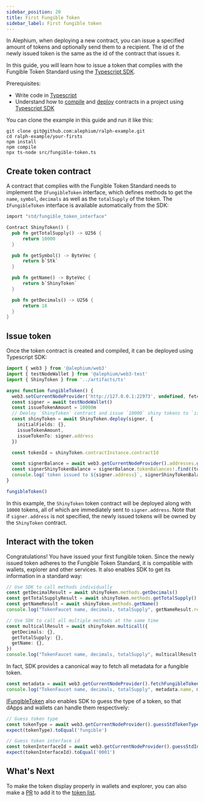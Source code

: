 ```yaml
---
sidebar_position: 20
title: First Fungible Token
sidebar_label: First fungible token
---
```


In Alephium, when deploying a new contract, you can issue a specified
amount of tokens and optionally send them to a recipient. The id of
the newly issued token is the same as the id of the contract that
issues it.

In this guide, you will learn how to issue a token that complies with
the Fungible Token
Standard
using the [Typescript SDK](/sdk/getting-started).

Prerequisites:

- Write code in [Typescript](https://www.typescriptlang.org/)
- Understand how to [compile](/dapps/tutorials/quick-start#compile-your-contract)
  and [deploy](/dapps/tutorials/quick-start#deploy-your-contract)
  contracts in a project using [Typescript SDK](/sdk/getting-started)

You can clone the example in this guide and run it like this:

```shell
git clone git@github.com:alephium/ralph-example.git
cd ralph-example/your-firsts
npm install
npm compile
npx ts-node src/fungible-token.ts
```

## Create token contract

A contract that complies with the Fungible Token
Standard
needs to implement the `IFungibleToken` interface, which
defines methods to get the `name`, `symbol`, `decimals` as well as the
`totalSupply` of the token. The `IFungibleToken` interface is available
automatically from the SDK:

```rust
import "std/fungible_token_interface"

Contract ShinyToken() {
  pub fn getTotalSupply() -> U256 {
      return 10000
  }

  pub fn getSymbol() -> ByteVec {
      return b`Stk`
  }

  pub fn getName() -> ByteVec {
      return b`ShinyToken`
  }

  pub fn getDecimals() -> U256 {
      return 18
  }
}
```

## Issue token

Once the token contract is created and compiled, it can be deployed
using Typescript SDK:

```typescript
import { web3 } from '@alephium/web3'
import { testNodeWallet } from '@alephium/web3-test'
import { ShinyToken } from '../artifacts/ts'

async function fungibleToken() {
  web3.setCurrentNodeProvider('http://127.0.0.1:22973', undefined, fetch)
  const signer = await testNodeWallet()
  const issueTokenAmount = 10000n
  // Deoloy `ShinyToken` contract and issue `10000` shiny tokens to `issueTokenTo` address.
  const shinyToken = await ShinyToken.deploy(signer, {
    initialFields: {},
    issueTokenAmount,
    issueTokenTo: signer.address
  })

  const tokenId = shinyToken.contractInstance.contractId

  const signerBalance = await web3.getCurrentNodeProvider().addresses.getAddressesAddressBalance(signer.address)
  const signerShinyTokenBalance = signerBalance.tokenBalances!.find((token) => token.id === tokenId)
  console.log(`token issued to ${signer.address}`, signerShinyTokenBalance)
}

fungibleToken()
```

In this example, the `ShinyToken` token contract will be deployed along
with `10000` tokens, all of which are immediately sent to
`signer.address`. Note that if `signer.address` is not specified, the
newly issued tokens will be owned by the `ShinyToken` contract.

## Interact with the token

Congratulations! You have issued your first fungible token. Since
the newly issued token adheres to the Fungible Token
Standard,
it is compatible with wallets, explorer and other services. It
also enables SDK to get its information in a standard way:

```typescript
// Use SDK to call methods individually
const getDecimalResult = await shinyToken.methods.getDecimals()
const getTotalSupplyResult = await shinyToken.methods.getTotalSupply()
const getNameResult = await shinyToken.methods.getName()
console.log("TokenFaucet name, decimals, totalSupply", getNameResult.returns, getDecimalResult.returns, getTotalSupplyResult.returns)

// Use SDK to call all multiple methods at the same time
const multicallResult = await shinyToken.multicall({
  getDecimals: {},
  getTotalSupply: {},
  getName: {},
})
console.log("TokenFaucet name, decimals, totalSupply", multicallResult.getName.returns, multicallResult.getDecimal.returns, multicallResult.getTotalSupply.returns)
```

In fact, SDK provides a canonical way to fetch all metadata for a fungible token.

```typescript
const metadata = await web3.getCurrentNodeProvider().fetchFungibleTokenMetaData(shinyToken.contractId)
console.log("TokenFaucet name, decimals, totalSupply", metadata.name, metadata.decimals, metadata.totalSupply)
```

[IFungibleToken](https://github.com/alephium/alephium-web3/blob/master/packages/web3/std/fungible_token_interface.ral)
also enables SDK to guess the type of a token, so that dApps and
wallets can handle them respectively:

```typescript
// Guess token type
const tokenType = await web3.getCurrentNodeProvider().guessStdTokenType(shinyToken.contractId)
expect(tokenType).toEqual('fungible')

// Guess token interface id
const tokenInterfaceId = await web3.getCurrentNodeProvider().guessStdInterfaceId(shinyToken.contractId)
expect(tokenInterfaceId).toEqual('0001')
```

## What's Next

To make the token display properly in wallets and explorer, you can
also make a [PR](https://github.com/alephium/token-list/pulls) to add
it to the [token list](/dapps/standards/fungible-tokens#token-list).
